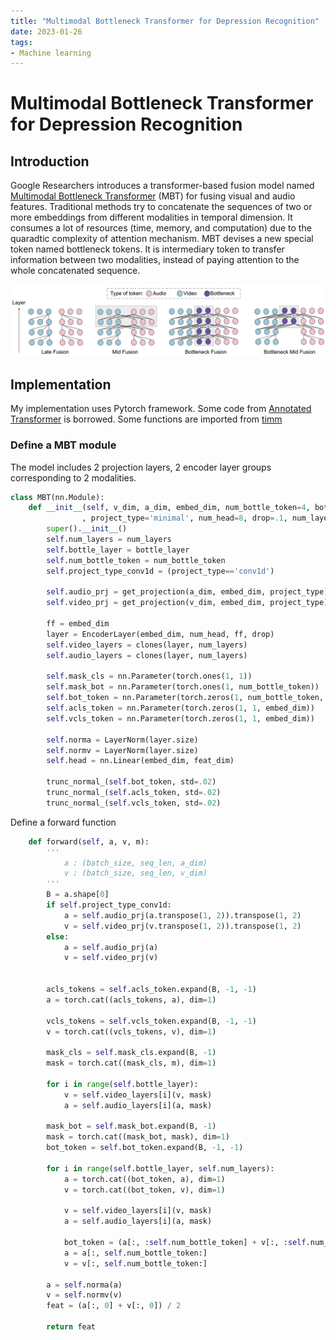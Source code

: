 ```yaml
---
title: "Multimodal Bottleneck Transformer for Depression Recognition"
date: 2023-01-26
tags:
- Machine learning
---
```


# Multimodal Bottleneck Transformer for Depression Recognition

## Introduction

Google Researchers introduces a transformer-based fusion model named [Multimodal Bottleneck Transformer](https://ai.googleblog.com/2022/03/multimodal-bottleneck-transformer-mbt.html) (MBT) for fusing visual and audio features. Traditional methods try to concatenate the sequences of two or more embeddings from different modalities in temporal dimension. It consumes a lot of resources (time, memory, and computation) due to the quaradtic complexity of attention mechanism. MBT devises a new special token named bottleneck tokens. It is intermediary token to transfer information between two modalities, instead of paying attention to the whole concatenated sequence.

![MBT explaination from Google Blog](https://raw.githubusercontent.com/khanhnd185/khanhnd185.github.io/my-pages/_posts/images/mbt/mbt.png)

## Implementation

My implementation uses Pytorch framework. Some code from [Annotated Transformer](http://nlp.seas.harvard.edu/2018/04/03/attention.html) is borrowed. Some functions are imported from [timm](https://github.com/rwightman/pytorch-image-models)

### Define a MBT module
The model includes 2 projection layers, 2 encoder layer groups corresponding to 2 modalities.

```python
class MBT(nn.Module):
    def __init__(self, v_dim, a_dim, embed_dim, num_bottle_token=4, bottle_layer=1
                , project_type='minimal', num_head=8, drop=.1, num_layers=4, feat_dim=128):
        super().__init__()
        self.num_layers = num_layers
        self.bottle_layer = bottle_layer
        self.num_bottle_token = num_bottle_token
        self.project_type_conv1d = (project_type=='conv1d')
        
        self.audio_prj = get_projection(a_dim, embed_dim, project_type)
        self.video_prj = get_projection(v_dim, embed_dim, project_type)

        ff = embed_dim
        layer = EncoderLayer(embed_dim, num_head, ff, drop)
        self.video_layers = clones(layer, num_layers)
        self.audio_layers = clones(layer, num_layers)

        self.mask_cls = nn.Parameter(torch.ones(1, 1))
        self.mask_bot = nn.Parameter(torch.ones(1, num_bottle_token))
        self.bot_token = nn.Parameter(torch.zeros(1, num_bottle_token, embed_dim))
        self.acls_token = nn.Parameter(torch.zeros(1, 1, embed_dim))
        self.vcls_token = nn.Parameter(torch.zeros(1, 1, embed_dim))

        self.norma = LayerNorm(layer.size)
        self.normv = LayerNorm(layer.size)
        self.head = nn.Linear(embed_dim, feat_dim)

        trunc_normal_(self.bot_token, std=.02)
        trunc_normal_(self.acls_token, std=.02)
        trunc_normal_(self.vcls_token, std=.02)
```

Define a forward function
```python
    def forward(self, a, v, m):
        '''
            a : (batch_size, seq_len, a_dim)
            v : (batch_size, seq_len, v_dim)
        '''
        B = a.shape[0]
        if self.project_type_conv1d:
            a = self.audio_prj(a.transpose(1, 2)).transpose(1, 2)
            v = self.video_prj(v.transpose(1, 2)).transpose(1, 2)
        else:
            a = self.audio_prj(a)
            v = self.video_prj(v)

        
        acls_tokens = self.acls_token.expand(B, -1, -1)
        a = torch.cat((acls_tokens, a), dim=1)
        
        vcls_tokens = self.vcls_token.expand(B, -1, -1)
        v = torch.cat((vcls_tokens, v), dim=1)

        mask_cls = self.mask_cls.expand(B, -1)
        mask = torch.cat((mask_cls, m), dim=1)

        for i in range(self.bottle_layer):
            v = self.video_layers[i](v, mask)
            a = self.audio_layers[i](a, mask)

        mask_bot = self.mask_bot.expand(B, -1)
        mask = torch.cat((mask_bot, mask), dim=1)
        bot_token = self.bot_token.expand(B, -1, -1)

        for i in range(self.bottle_layer, self.num_layers):
            a = torch.cat((bot_token, a), dim=1)
            v = torch.cat((bot_token, v), dim=1)

            v = self.video_layers[i](v, mask)
            a = self.audio_layers[i](a, mask)

            bot_token = (a[:, :self.num_bottle_token] + v[:, :self.num_bottle_token]) / 2
            a = a[:, self.num_bottle_token:]
            v = v[:, self.num_bottle_token:]

        a = self.norma(a)
        v = self.normv(v)
        feat = (a[:, 0] + v[:, 0]) / 2

        return feat
```
